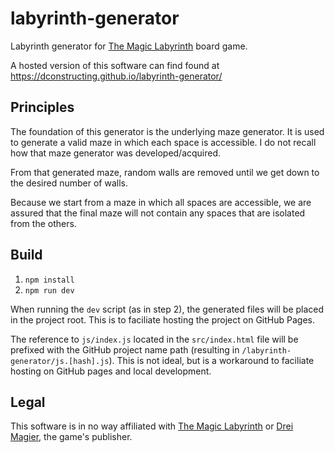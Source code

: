 # labyrinth-generator

Labyrinth generator for [The Magic Labyrinth](https://www.dreimagier.de/das-magische-labyrinth-band/) board game.

A hosted version of this software can find found at https://dconstructing.github.io/labyrinth-generator/

## Principles

The foundation of this generator is the underlying maze generator. It is used to generate a valid maze in which each space is accessible. I do not recall how that maze generator was developed/acquired.

From that generated maze, random walls are removed until we get down to the desired number of walls.

Because we start from a maze in which all spaces are accessible, we are assured that the final maze will not contain any spaces that are isolated from the others.

## Build

1. `npm install`
2. `npm run dev`

When running the `dev` script (as in step 2), the generated files will be placed in the project root. This is to faciliate hosting the project on GitHub Pages.

The reference to `js/index.js` located in the `src/index.html` file will be prefixed with the GitHub project name path (resulting in `/labyrinth-generator/js.[hash].js`). This is not ideal, but is a workaround to faciliate hosting on GitHub pages and local development.

## Legal

This software is in no way affiliated with [The Magic Labyrinth](https://www.dreimagier.de/das-magische-labyrinth-band/) or [Drei Magier](https://www.dreimagier.de/), the game's publisher.
